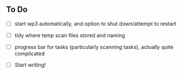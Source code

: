 ## To Do 

- [ ] start wp3 automatically, and option to shut down/attempt to restart

- [ ] tidy where temp scan files stored and naming

- [ ] progress bar for tasks (particularly scanning tasks), actually quite complicated













- [ ] Start writing!
